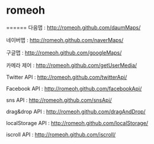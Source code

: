 # romeoh
======
다음맵 : http://romeoh.github.com/daumMaps/

네이버맵 : http://romeoh.github.com/naverMaps/

구글맵 : http://romeoh.github.com/googleMaps/

카메라 제어 : http://romeoh.github.com/getUserMedia/

Twitter API : http://romeoh.github.com/twitterApi/

Facebook API : http://romeoh.github.com/facebookApi/

sns API : http://romeoh.github.com/snsApi/

drag&drop API : http://romeoh.github.com/dragAndDrop/

localStorage API : http://romeoh.github.com/localStorage/

iscroll API : http://romeoh.github.com/iscroll/



 